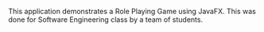 This application demonstrates a Role Playing Game using JavaFX. This was done for Software Engineering class by a team of students.


